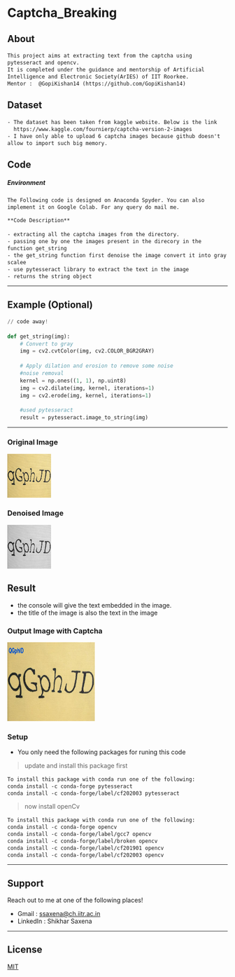 # Captcha_Breaking

## About
```
This project aims at extracting text from the captcha using pytesseract and opencv.
It is completed under the guidance and mentorship of Artificial Intelligence and Electronic Society(ArIES) of IIT Roorkee.
Mentor :  @GopiKishan14 (https://github.com/GopiKishan14)
```

## Dataset
```
- The dataset has been taken from kaggle website. Below is the link
  https://www.kaggle.com/fournierp/captcha-version-2-images
- I have only able to upload 6 captcha images because github doesn't allow to import such big memory.

```

## Code

##### Environment

```
The Following code is designed on Anaconda Spyder. You can also implement it on Google Colab. For any query do mail me.
```
```
**Code Description**

- extracting all the captcha images from the directory.
- passing one by one the images present in the direcory in the function get_string
- the get_string function first denoise the image convert it into gray scalee
- use pytesseract library to extract the text in the image
- returns the string object
```

---

## Example (Optional)

```python
// code away!

def get_string(img):
    # Convert to gray
    img = cv2.cvtColor(img, cv2.COLOR_BGR2GRAY)

    # Apply dilation and erosion to remove some noise
    #noise removal
    kernel = np.ones((1, 1), np.uint8)
    img = cv2.dilate(img, kernel, iterations=1)
    img = cv2.erode(img, kernel, iterations=1)
    
    #used pytesseract
    result = pytesseract.image_to_string(img)

```

---

<p align="left">
  <h3>Original Image</h3>
  <img width="100" height="100" src="https://github.com/shikhar2402/Captcha_Breaking/blob/master/output_samples/avoid-captcha.jpg">
</p>
<p align="left">
  <h3>Denoised Image</h3>
  <img width="100" height="100" src="https://github.com/shikhar2402/Captcha_Breaking/blob/master/output_samples/denoised.jpg">
</p>


## Result

- the console will give the text embedded in the image.
- the title of the image is also the text in the image

<p align="left">
  <h3>Output Image with Captcha</h3>
  <img width="200" height="180" src="https://github.com/shikhar2402/Captcha_Breaking/blob/master/output_samples/output.png">
</p>

### Setup

- You only need the following packages for runing this code

> update and install this package first

```shell
To install this package with conda run one of the following:
conda install -c conda-forge pytesseract
conda install -c conda-forge/label/cf202003 pytesseract
```

> now install openCv 

```shell
To install this package with conda run one of the following:
conda install -c conda-forge opencv
conda install -c conda-forge/label/gcc7 opencv
conda install -c conda-forge/label/broken opencv
conda install -c conda-forge/label/cf201901 opencv
conda install -c conda-forge/label/cf202003 opencv

```



---

## Support

Reach out to me at one of the following places!

- Gmail :  ssaxena@ch.iitr.ac.in
- LinkedIn :  Shikhar Saxena

---

## License
[MIT](https://choosealicense.com/licenses/mit/)
